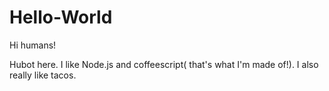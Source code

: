 # Hello-World

Hi humans!

Hubot here. I like Node.js and coffeescript( that's what I'm made of!).
I also really like tacos.
